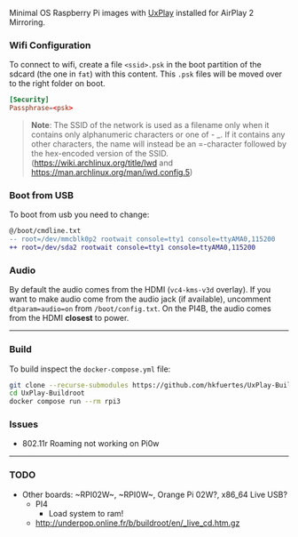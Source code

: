 Minimal OS Raspberry Pi images with [UxPlay](https://github.com/FDH2/UxPlay) installed for AirPlay 2 Mirroring.

### Wifi Configuration
To connect to wifi, create a file `<ssid>.psk` in the boot partition of the sdcard (the one in `fat`) with this content. This `.psk` files will be moved over to the right folder on boot.
```conf
[Security]
Passphrase=<psk>
```
> **Note**: The SSID of the network is used as a filename only when it contains only alphanumeric characters or one of - _. If it contains any other characters, the name will instead be an =-character followed by the hex-encoded version of the SSID. (https://wiki.archlinux.org/title/Iwd and https://man.archlinux.org/man/iwd.config.5)

### Boot from USB
To boot from usb you need to change:
```diff
@/boot/cmdline.txt
-- root=/dev/mmcblk0p2 rootwait console=tty1 console=ttyAMA0,115200
++ root=/dev/sda2 rootwait console=tty1 console=ttyAMA0,115200
```

### Audio
By default the audio comes from the HDMI (`vc4-kms-v3d` overlay). If you want to make audio come from the audio jack (if available), uncomment `dtparam=audio=on` from `/boot/config.txt`. On the PI4B, the audio comes from the HDMI **closest** to power.

---

### Build
To build inspect the `docker-compose.yml` file:
```bash
git clone --recurse-submodules https://github.com/hkfuertes/UxPlay-Buildroot
cd UxPlay-Buildroot
docker compose run --rm rpi3
```

### Issues
- 802.11r Roaming not working on Pi0w

---

### TODO
- Other boards: ~RPI02W~, ~RPI0W~, Orange Pi 02W?, x86_64 Live USB?
  - PI4 
    - Load system to ram!
  - http://underpop.online.fr/b/buildroot/en/_live_cd.htm.gz


